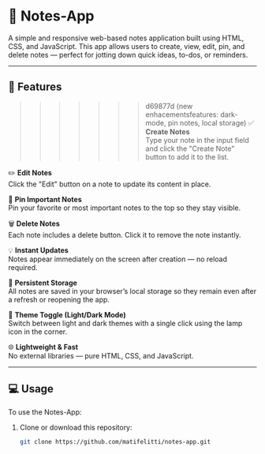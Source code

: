 # 📝 Notes-App

A simple and responsive web-based notes application built using HTML, CSS, and JavaScript. This app allows users to create, view, edit, pin, and delete notes — perfect for jotting down quick ideas, to-dos, or reminders.

---

## 📌 Features

> > > > > > > d69877d (new enhacementsfeatures: dark-mode, pin notes, local storage)
> > > > > > > ✅ **Create Notes**  
> > > > > > > Type your note in the input field and click the "Create Note" button to add it to the list.

✏️ **Edit Notes**  
Click the "Edit" button on a note to update its content in place.

📌 **Pin Important Notes**  
Pin your favorite or most important notes to the top so they stay visible.

🗑️ **Delete Notes**  
Each note includes a delete button. Click it to remove the note instantly.

💡 **Instant Updates**  
Notes appear immediately on the screen after creation — no reload required.

🧠 **Persistent Storage**  
All notes are saved in your browser’s local storage so they remain even after a refresh or reopening the app.

🎨 **Theme Toggle (Light/Dark Mode)**  
Switch between light and dark themes with a single click using the lamp icon in the corner.

🌐 **Lightweight & Fast**  
No external libraries — pure HTML, CSS, and JavaScript.

---

## 💻 Usage

To use the Notes-App:

1. Clone or download this repository:

   ```bash
   git clone https://github.com/matifelitti/notes-app.git
   ```

